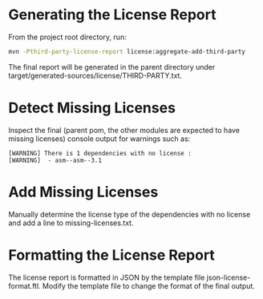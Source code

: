 # Generating the License Report
From the project root directory, run:

```bash
mvn -Pthird-party-license-report license:aggregate-add-third-party
```

The final report will be generated in the parent directory under
target/generated-sources/license/THIRD-PARTY.txt.

# Detect Missing Licenses
Inspect the final (parent pom, the other modules are expected to have missing licenses) console
output for warnings such as:

```
[WARNING] There is 1 dependencies with no license :
[WARNING]  - asm--asm--3.1
```

# Add Missing Licenses
Manually determine the license type of the dependencies with no license and add a line to
missing-licenses.txt.

# Formatting the License Report
The license report is formatted in JSON by the template file json-license-format.ftl. Modify the
template file to change the format of the final output.